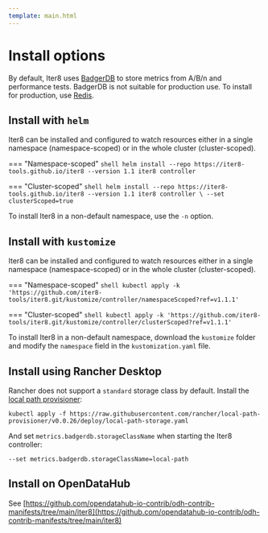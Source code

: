 ```yaml
---
template: main.html
---
```


# Install options

By default, Iter8 uses [BadgerDB](https://dgraph.io/docs/badger/) to store metrics from A/B/n and performance tests. BadgerDB is not suitable for production use. To install for production, use [Redis](metrics_store.md).

## Install with `helm`

Iter8 can be installed and configured to watch resources either in a single namespace (namespace-scoped) or in the whole cluster (cluster-scoped). 

=== "Namespace-scoped"
    ```shell
    helm install --repo https://iter8-tools.github.io/iter8 --version 1.1 iter8 controller
    ```

=== "Cluster-scoped"
    ```shell
    helm install --repo https://iter8-tools.github.io/iter8 --version 1.1 iter8 controller \
    --set clusterScoped=true
    ```

To install Iter8 in a non-default namespace, use the `-n` option.

## Install with `kustomize`

Iter8 can be installed and configured to watch resources either in a single namespace (namespace-scoped) or in the whole cluster (cluster-scoped). 

=== "Namespace-scoped"
    ```shell
    kubectl apply -k 'https://github.com/iter8-tools/iter8.git/kustomize/controller/namespaceScoped?ref=v1.1.1'
    ```

=== "Cluster-scoped"
    ```shell
    kubectl apply -k 'https://github.com/iter8-tools/iter8.git/kustomize/controller/clusterScoped?ref=v1.1.1'
    ```

To install Iter8 in a non-default namespace, download the `kustomize` folder and modify the `namespace` field in the `kustomization.yaml` file.

## Install using Rancher Desktop

Rancher does not support a `standard` storage class by default. Install the [local path provisioner](https://github.com/rancher/local-path-provisioner/):

```shell
kubectl apply -f https://raw.githubusercontent.com/rancher/local-path-provisioner/v0.0.26/deploy/local-path-storage.yaml
```

And set `metrics.badgerdb.storageClassName` when starting the Iter8 controller:

```shell
--set metrics.badgerdb.storageClassName=local-path
```

## Install on OpenDataHub

See [https://github.com/opendatahub-io-contrib/odh-contrib-manifests/tree/main/iter8](https://github.com/opendatahub-io-contrib/odh-contrib-manifests/tree/main/iter8)